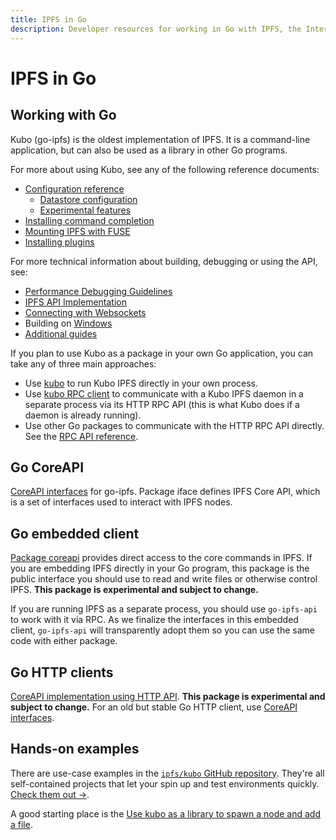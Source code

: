 ```yaml
---
title: IPFS in Go
description: Developer resources for working in Go with IPFS, the InterPlanetary File System.
---
```


# IPFS in Go

## Working with Go

Kubo (go-ipfs) is the oldest implementation of IPFS. It is a command-line application, but can also be used as a library in other Go programs.

For more about using Kubo, see any of the following reference documents:

- [Configuration reference](https://github.com/ipfs/kubo/blob/master/docs/config.md)
  - [Datastore configuration](https://github.com/ipfs/kubo/blob/master/docs/datastores.md)
  - [Experimental features](https://github.com/ipfs/kubo/blob/master/docs/experimental-features.md)
- [Installing command completion](https://github.com/ipfs/kubo/blob/master/docs/command-completion.md)
- [Mounting IPFS with FUSE](https://github.com/ipfs/kubo/blob/master/docs/fuse.md)
- [Installing plugins](https://github.com/ipfs/kubo/blob/master/docs/plugins.md)

For more technical information about building, debugging or using the API, see:

- [Performance Debugging Guidelines](https://github.com/ipfs/kubo/blob/master/docs/debug-guide.md)
- [IPFS API Implementation](https://github.com/ipfs/kubo/blob/master/docs/implement-api-bindings.md)
- [Connecting with Websockets](https://github.com/ipfs/kubo/blob/master/docs/transports.md)
- Building on [Windows](https://github.com/ipfs/kubo/blob/master/docs/windows.md)
- [Additional guides](https://github.com/ipfs/kubo/blob/master/docs/)

If you plan to use Kubo as a package in your own Go application, you can take any of three main approaches:

- Use [kubo](https://github.com/ipfs/kubo) to run Kubo IPFS directly in your own process.
- Use [kubo RPC client](https://github.com/ipfs/go-ipfs-http-client) to communicate with a Kubo IPFS daemon in a separate process via its HTTP RPC API (this is what Kubo does if a daemon is already running).
- Use other Go packages to communicate with the HTTP RPC API directly. See the [RPC API reference](/reference/kubo/rpc/).

## Go CoreAPI

[CoreAPI interfaces](https://godoc.org/github.com/ipfs/interface-go-ipfs-core) for go-ipfs. Package iface defines IPFS Core API, which is a set of interfaces used to interact with IPFS nodes.

## Go embedded client

[Package coreapi](https://godoc.org/github.com/ipfs/kubo/core/coreapi) provides direct access to the core commands in IPFS. If you are embedding IPFS directly in your Go program, this package is the public interface you should use to read and write files or otherwise control IPFS. **This package is experimental and subject to change.**

If you are running IPFS as a separate process, you should use `go-ipfs-api` to work with it via RPC. As we finalize the interfaces in this embedded client, `go-ipfs-api` will transparently adopt them so you can use the same code with either package.

## Go HTTP clients

[CoreAPI implementation using HTTP API](https://godoc.org/github.com/ipfs/go-ipfs-http-client). **This package is experimental and subject to change.** For an old but stable Go HTTP client, use [CoreAPI interfaces](https://godoc.org/github.com/ipfs/interface-go-ipfs-core).

## Hands-on examples

There are use-case examples in the [`ipfs/kubo` GitHub repository](https://github.com/ipfs/go-ipfs). They're all self-contained projects that let your spin up and test environments quickly. [Check them out →](https://github.com/ipfs/kubo/tree/master/docs/examples).

A good starting place is the [Use kubo as a library to spawn a node and add a file](https://github.com/ipfs/kubo/blob/master/docs/examples/go-ipfs-as-a-library/README.md).
